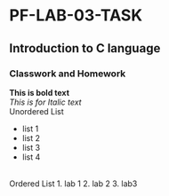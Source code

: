 # PF-LAB-03-TASK
## Introduction to C language
### Classwork and Homework
**This is bold text**
<br/>
_This is for Italic text_
<br/>
Unordered List
<br/>
- list 1
- list 2
- list 3
- list 4
<br/>
Ordered List
1. lab 1
2. lab 2
3. lab3


